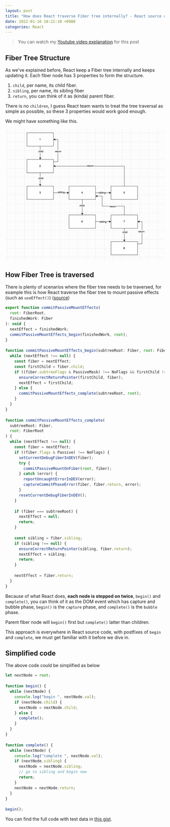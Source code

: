 ```yaml
---
layout: post
title: "How does React traverse Fiber tree internally? - React source code walkthrough 15"
date: 2022-01-16 18:21:10 +0900
categories: React
---
```


> You can watch my [Youtube video explanation](https://youtu.be/3nwupG2Joaw) for this post

## Fiber Tree Structure

As we've explained before, React keep a Fiber tree internally and keeps updating it. Each fiber node has 3 properties to form the structure.

1. `child`, per name, its child fiber.
2. `sibling`, per name, its sibling fiber
3. `return`, you can think of it as (kinda) parent fiber.

There is no `children`, I guess React team wants to treat the tree traversal as simple as possible, so these 3 properties would work good enough.

We might have something like this.

![](/static/fiber-traversal-1.png)

## How Fiber Tree is traversed

There is plenty of scenarios where the fiber tree needs to be traversed, for example this is how React traverse the fiber tree to mount passive effects (such as `useEffect()`) ([source](https://github.com/facebook/react/blob/main/packages/react-reconciler/src/ReactFiberCommitWork.old.js#L2594))

```js
export function commitPassiveMountEffects(
  root: FiberRoot,
  finishedWork: Fiber
): void {
  nextEffect = finishedWork;
  commitPassiveMountEffects_begin(finishedWork, root);
}

function commitPassiveMountEffects_begin(subtreeRoot: Fiber, root: FiberRoot) {
  while (nextEffect !== null) {
    const fiber = nextEffect;
    const firstChild = fiber.child;
    if ((fiber.subtreeFlags & PassiveMask) !== NoFlags && firstChild !== null) {
      ensureCorrectReturnPointer(firstChild, fiber);
      nextEffect = firstChild;
    } else {
      commitPassiveMountEffects_complete(subtreeRoot, root);
    }
  }
}

function commitPassiveMountEffects_complete(
  subtreeRoot: Fiber,
  root: FiberRoot
) {
  while (nextEffect !== null) {
    const fiber = nextEffect;
    if ((fiber.flags & Passive) !== NoFlags) {
      setCurrentDebugFiberInDEV(fiber);
      try {
        commitPassiveMountOnFiber(root, fiber);
      } catch (error) {
        reportUncaughtErrorInDEV(error);
        captureCommitPhaseError(fiber, fiber.return, error);
      }
      resetCurrentDebugFiberInDEV();
    }

    if (fiber === subtreeRoot) {
      nextEffect = null;
      return;
    }

    const sibling = fiber.sibling;
    if (sibling !== null) {
      ensureCorrectReturnPointer(sibling, fiber.return);
      nextEffect = sibling;
      return;
    }

    nextEffect = fiber.return;
  }
}
```

Because of what React does, **each node is stepped on twice**, `begin()` and `complete()`,
you can think of it as the DOM event which has capture and bubble phase, `begin()` is the `capture` phase, and `complete()` is the `bubble` phase.

Parent fiber node will `begin()` first but `complete()` latter than children.

This approach is everywhere in React source code, with postfixes of `begin` and `complete`, we must get familiar with it before we dive in.

## Simplified code

The above code could be simplified as below

```js
let nextNode = root;

function begin() {
  while (nextNode) {
    console.log("begin ", nextNode.val);
    if (nextNode.child) {
      nextNode = nextNode.child;
    } else {
      complete();
    }
  }
}

function complete() {
  while (nextNode) {
    console.log("complete ", nextNode.val);
    if (nextNode.sibling) {
      nextNode = nextNode.sibling;
      // go to sibling and begin new
      return;
    }
    nextNode = nextNode.return;
  }
}

begin();
```

You can find the full code with test data in [this gist](https://gist.github.com/JSerZANP/dd9ba9b7d5a3d2ef75f2ce8ffc78cab4).
